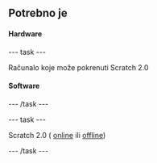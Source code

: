 ## Potrebno je

#### Hardware

\--- task \---

Računalo koje može pokrenuti Scratch 2.0

#### Software

\--- /task \---

\--- task \---

Scratch 2.0 ( [online](https://scratch.mit.edu/projects/editor/) ili [offline](https://scratch.mit.edu/scratch2download/))

\--- /task \---